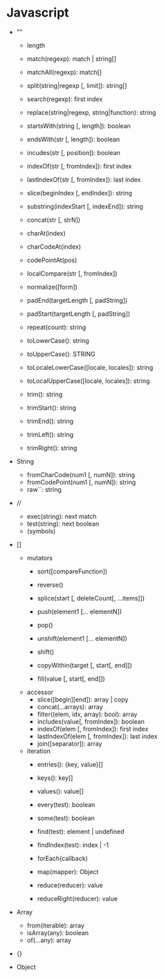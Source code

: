 # Javascript

+ ""
    + length

    + match(regexp): match | string[]
    + matchAll(regexp): match[]
    + split(string|regexp [, limit]): string[]
    + search(regexp): first index
    + replace(string|regexp, string|function): string

    + startsWith(string [, length]): boolean
    + endsWith(str [, length]): boolean
    + incudes(str [, position]): boolean
    + indexOf(str [, fromIndex]): first index
    + lastIndexOf(str [, fromIndex]): last index

    + slice(beginIndex [, endIndex]): string
    + substring(indexStart [, indexEnd]): string
    + concat(str [, strN])

    + charAt(index)
    + charCodeAt(index)
    + codePointAt(pos)

    + localCompare(str [, fromIndex])
    + normalize([form])
    + padEnd(targetLength [, padString])
    + padStart(targetLength [, padString])
    + repeat(count): string

    + toLowerCase(): string
    + toUpperCase(): STRING
    + toLocaleLowerCase([locale, locales]): string
    + toLocalUpperCase([locale, locales]): string

    + trim(): string
    + trimStart(): string
    + trimEnd(): string
    + trimLeft(): string
    + trimRight(): string
+ String
    + fromCharCode(num1 [, numN]): string
    + fromCodePoint(num1 [, numN]): string
    + raw``: string
+ //
    + exec(string): next match
    + test(string): next boolean
    + (symbols)
+ []
    + mutators
        + sort([compareFunction])
        + reverse()
        + splice(start [, deleteCount[, ...items]])

        + push(element1 [... elementN])
        + pop()
        + unshift(element1 [... elementN])
        + shift()

        + copyWithin(target [, start[, end]])
        + fill(value [, start[, end]])
    + accessor
        + slice([begin][end]): array | copy
        + concat(...arrays): array        
        + filter((elem, idx, array): bool): array
        + includes(value[, fromIndex]): boolean
        + indexOf(elem [, fromIndex]): first index
        + lastIndexOf(elem [, fromIndex]): last index
        + join([separator]): array
    + iteration
        + entries(): {key, value}[]
        + keys(): key[]
        + values(): value[]

        + every(test): boolean
        + some(test): boolean

        + find(test): element | undefined
        + findIndex(test): index | -1

        + forEach(callback)        
        + map(mapper): Object
        + reduce(reducer): value
        + reduceRight(reducer): value        
+ Array
    + from(iterable): array
    + isArray(any): boolean
    + of(...any): array
        
+ {}
+ Object
